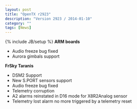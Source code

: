```yaml
---
layout: post
title: "OpenTX r2923"
description: "Version 2923 / 2014-01-10"
category: ""
tags: [News]
---
```

{% include JB/setup %}
**ARM boards**

 * Audio freeze bug fixed
 * Aurora gimbals support
 
**FrSky Taranis**

 * DSM2 Support
 * New S.PORT sensors support
 * Audio freeze bug fixed
 * Telemetry corruption
 * A2 alarms reinstated in D16 mode for X8R2Analog sensor
 * Telemetry lost alarm no more triggered by a telemetry reset
